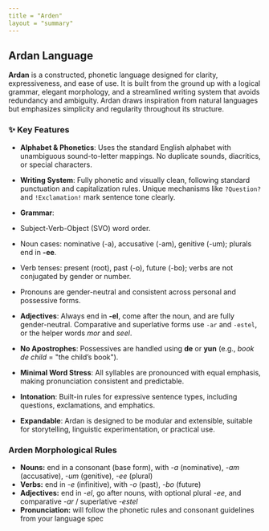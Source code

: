 ```yaml
---
title = "Arden"
layout = "summary"
---
```



## Ardan Language

**Ardan** is a constructed, phonetic language designed for clarity, expressiveness, and ease of use. It is built from the ground up with a logical grammar, elegant morphology, and a streamlined writing system that avoids redundancy and ambiguity. Ardan draws inspiration from natural languages but emphasizes simplicity and regularity throughout its structure.

### ✨ Key Features

* **Alphabet & Phonetics**: Uses the standard English alphabet with unambiguous sound-to-letter mappings. No duplicate sounds, diacritics, or special characters.
* **Writing System**: Fully phonetic and visually clean, following standard punctuation and capitalization rules. Unique mechanisms like `?Question?` and `!Exclamation!` mark sentence tone clearly.
* **Grammar**:

* Subject-Verb-Object (SVO) word order.
* Noun cases: nominative (-a), accusative (-am), genitive (-um); plurals end in **-ee**.
* Verb tenses: present (root), past (-o), future (-bo); verbs are not conjugated by gender or number.
* Pronouns are gender-neutral and consistent across personal and possessive forms.
* **Adjectives**: Always end in **-el**, come after the noun, and are fully gender-neutral. Comparative and superlative forms use `-ar` and `-estel`, or the helper words *mor* and *seel*.
* **No Apostrophes**: Possessives are handled using **de** or **yun** (e.g., *book de child* = "the child’s book").
* **Minimal Word Stress**: All syllables are pronounced with equal emphasis, making pronunciation consistent and predictable.
* **Intonation**: Built-in rules for expressive sentence types, including questions, exclamations, and emphatics.
* **Expandable**: Ardan is designed to be modular and extensible, suitable for storytelling, linguistic experimentation, or practical use.

### Arden Morphological Rules

* **Nouns:** end in a consonant (base form), with *\-a* (nominative), *\-am* (accusative), *\-um* (genitive), *\-ee* (plural)
* **Verbs:** end in *\-e* (infinitive), with *\-o* (past), *\-bo* (future)
* **Adjectives:** end in *\-el*, go after nouns, with optional plural *\-ee*, and comparative *\-ar* / superlative *\-estel*
* **Pronunciation:** will follow the phonetic rules and consonant guidelines from your language spec

